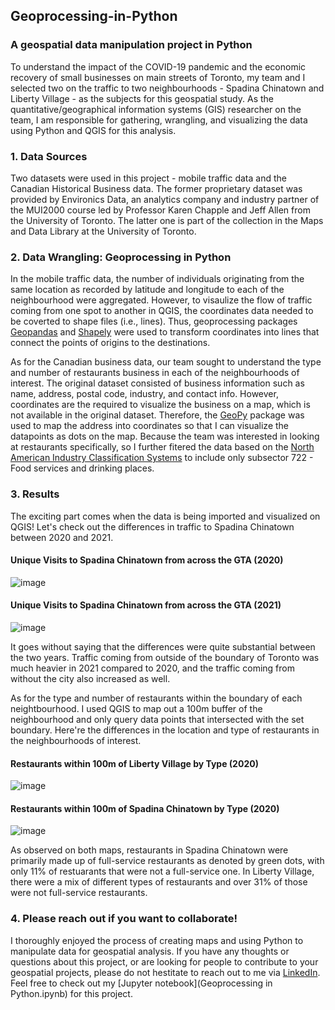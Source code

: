 ## Geoprocessing-in-Python
### A geospatial data manipulation project in Python

To understand the impact of the COVID-19 pandemic and the economic recovery of small businesses on main streets of Toronto, my team and I selected two on the traffic to two neighbourhoods - Spadina Chinatown and Liberty Village - as the subjects for this geospatial study. As the quantitative/geographical information systems (GIS) researcher on the team, I am responsible for gathering, wrangling, and visualizing the data using Python and QGIS for this analysis.

### 1. Data Sources
Two datasets were used in this project - mobile traffic data and the Canadian Historical Business data. The former proprietary dataset was provided by Environics Data, an analytics company and industry partner of the MUI2000 course led by Professor Karen Chapple and Jeff Allen from the University of Toronto. The latter one is part of the collection in the Maps and Data Library at the University of Toronto.

### 2. Data Wrangling: Geoprocessing in Python
In the mobile traffic data, the number of individuals originating from the same location as recorded by latitude and longitude to each of the neighbourhood were aggregated. However, to visaulize the flow of traffic coming from one spot to another in QGIS, the coordinates data needed to be coverted to shape files (i.e., lines). Thus, geoprocessing packages [Geopandas](https://geopandas.org/en/stable/) and [Shapely](https://shapely.readthedocs.io/en/stable/manual.html) were used to transform coordinates into lines that connect the points of origins to the destinations.

As for the Canadian business data, our team sought to understand the type and number of restaurants business in each of the neighbourhoods of interest. The original dataset consisted of business information such as name, address, postal code, industry, and contact info. However, coordinates are the required to visualize the business on a map, which is not available in the original dataset.  Therefore, the [GeoPy](https://geopy.readthedocs.io/en/stable/) package was used to map the address into coordinates so that I can visualize the datapoints as dots on the map. Because the team was interested in looking at restaurants specifically, so I further fitered the data based on the [North American Industry Classification Systems](https://www23.statcan.gc.ca/imdb/p3VD.pl?Function=getVD&TVD=1181553&CVD=1181554&CPV=72&CST=01012017&CLV=1&MLV=5) to include only subsector 722 - Food services and drinking places.

### 3. Results
The exciting part comes when the data is being imported and visualized on QGIS! Let's check out the differences in traffic to Spadina Chinatown between 2020 and 2021. 

#### Unique Visits to Spadina Chinatown from across the GTA (2020)

![image](https://github.com/teresalau/Geoprocessing-in-Python/assets/113483358/25714a6f-bde1-460e-a8af-95623a23288b)

#### Unique Visits to Spadina Chinatown from across the GTA (2021)
![image](https://github.com/teresalau/Geoprocessing-in-Python/assets/113483358/ef620c48-4b4b-4cf9-bd51-a8990fdc50b1)

It goes without saying that the differences were quite substantial between the two years. Traffic coming from outside of the boundary of Toronto was much heavier in 2021 compared to 2020, and the traffic coming from without the city also increased as well. 

As for the type and number of restaurants within the boundary of each neightbourhood. I used QGIS to map out a 100m buffer of the neighbourhood and only query data points that intersected with the set boundary. Here're the differences in the location and type of restaurants in the neighbourhoods of interest.

#### Restaurants within 100m of Liberty Village by Type (2020)
![image](https://github.com/teresalau/Geoprocessing-in-Python/assets/113483358/0799a011-d605-47b8-8466-744bdd15a7cd)

#### Restaurants within 100m of Spadina Chinatown by Type (2020)
![image](https://github.com/teresalau/Geoprocessing-in-Python/assets/113483358/d7738f75-091d-4276-ac47-8f9b68f42ade)

As observed on both maps, restaurants in Spadina Chinatown were primarily made up of full-service restaurants as denoted by green dots, with only 11% of restuarants that were not a full-service one. In Liberty Village, there were a mix of different types of restaurants and over 31% of those were not full-service restaurants. 

### 4. Please reach out if you want to collaborate! 
I thoroughly enjoyed the process of creating maps and using Python to manipulate data for geospatial analysis. If you have any thoughts or questions about this project, or are looking for people to contribute to your geospatial projects, please do not hestitate to reach out to me via [LinkedIn](https://www.linkedin.com/in/teresacmlau/). Feel free to check out my [Jupyter notebook](Geoprocessing in Python.ipynb) for this project.
